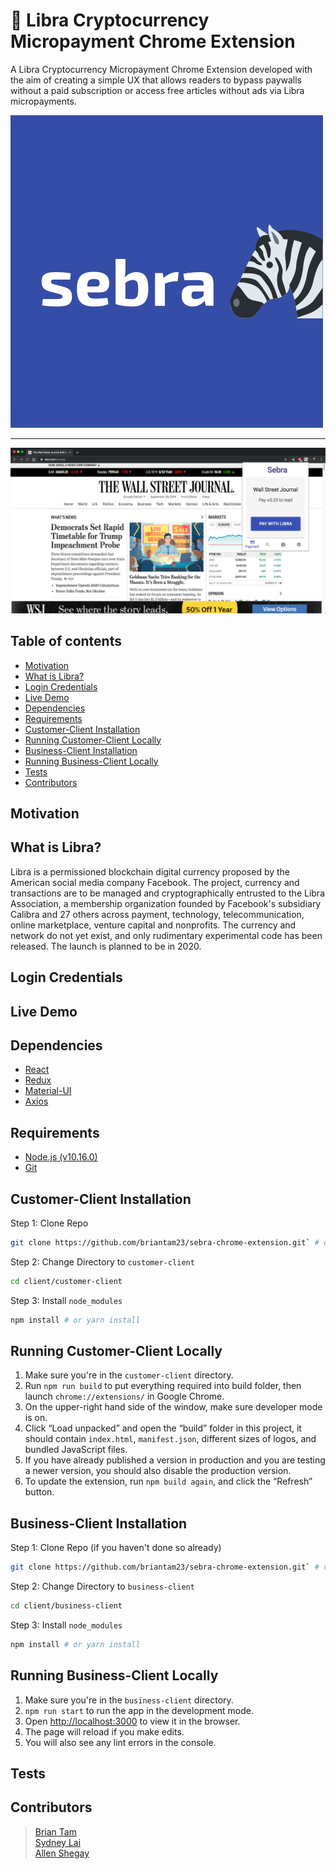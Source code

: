 # 🦓 Libra Cryptocurrency Micropayment Chrome Extension

A Libra Cryptocurrency Micropayment Chrome Extension developed with the aim of creating a simple UX that allows readers to bypass paywalls without a paid subscription or access free articles without ads via Libra micropayments. 

![Sebra logo](./client/customer-client/public/img/sebra_logo.png)<hr/>
![Payment page screenshot](./client/customer-client/public/img/screenshots/payment_page.png)

## Table of contents
* [Motivation](#motivation)
* [What is Libra?](#what-is-twilio?)
* [Login Credentials](#login-credentials)
* [Live Demo](#live-demo)
* [Dependencies](#dependencies)
* [Requirements](#requirements)
* [Customer-Client Installation](#customer-client-installation)
* [Running Customer-Client Locally](#running-customer-client-locally)
* [Business-Client Installation](#business-client-installation)
* [Running Business-Client Locally](#running-business-client-locally)
* [Tests](#tests)
* [Contributors](#contributors)

## Motivation

## What is Libra?
Libra is a permissioned blockchain digital currency proposed by the American social media company Facebook. The project, currency and transactions are to be managed and cryptographically entrusted to the Libra Association, a membership organization founded by Facebook's subsidiary Calibra and 27 others across payment, technology, telecommunication, online marketplace, venture capital and nonprofits. The currency and network do not yet exist, and only rudimentary experimental code has been released. The launch is planned to be in 2020.

## Login Credentials

## Live Demo

## Dependencies
* [React](https://reactjs.org)
* [Redux](https://redux.js.org)
* [Material-UI](https://material-ui.com/)
* [Axios](https://github.com/axios/axios)

## Requirements
* [Node.js (v10.16.0)](https://nodejs.org/en/)
* [Git](https://git-scm.com/downloads)

## Customer-Client Installation
Step 1: Clone Repo
```sh
git clone https://github.com/briantam23/sebra-chrome-extension.git` # or clone your own fork
```

Step 2: Change Directory to `customer-client`
```sh
cd client/customer-client
```

Step 3: Install `node_modules`
```sh
npm install # or yarn install
```

## Running Customer-Client Locally
1. Make sure you're in the `customer-client` directory.
2. Run `npm run build` to put everything required into build folder, then launch `chrome://extensions/` in Google Chrome.
3. On the upper-right hand side of the window, make sure developer mode is on.
4. Click “Load unpacked” and open the “build” folder in this project, it should contain `index.html`, `manifest.json`, different sizes of logos, and bundled JavaScript files.
5. If you have already published a version in production and you are testing a newer version, you should also disable the production version.
6. To update the extension, run `npm build again`, and click the “Refresh” button.

## Business-Client Installation
Step 1: Clone Repo (if you haven't done so already)
```sh
git clone https://github.com/briantam23/sebra-chrome-extension.git` # or clone your own fork
```

Step 2: Change Directory to `business-client`
```sh
cd client/business-client
```

Step 3: Install `node_modules`
```sh
npm install # or yarn install
```

## Running Business-Client Locally
1. Make sure you're in the `business-client` directory.
2. `npm run start` to run the app in the development mode.
3. Open [http://localhost:3000](http://localhost:3000) to view it in the browser.
4. The page will reload if you make edits.
5. You will also see any lint errors in the console.

## Tests

## Contributors

> [Brian Tam](https://github.com/briantam23) <br/>
> [Sydney Lai](https://github.com/sydneylai) <br/>
> [Allen Shegay](https://github.com/jnsead)